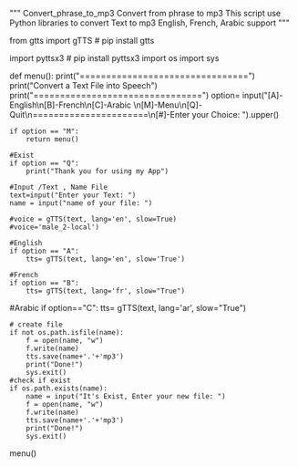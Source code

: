""" Convert_phrase_to_mp3
Convert from phrase to mp3
This script use Python libraries to convert Text to mp3
English, French, Arabic support """


from gtts import  gTTS  # pip install gtts

import pyttsx3 # pip install pyttsx3
import os 
import sys 

def menu():
    print("================================")
    print("Convert a Text File into Speech") 
    print("================================")
    option= input("[A]-English\n[B]-French\n[C]-Arabic \n[M]-Menu\n[Q]-Quit\n======================\n[#]-Enter your Choice: ").upper()

    if option == "M":
        return menu() 
    
    #Exist 
    if option == "Q": 
        print("Thank you for using my App")
    
    #Input /Text , Name File
    text=input("Enter your Text: ") 
    name = input("name of your file: ")
    
    #voice = gTTS(text, lang='en', slow=True)
    #voice='male_2-local')
    
    #English 
    if option == "A":
        tts= gTTS(text, lang='en', slow='True')
    
    #French
    if option == "B": 
        tts= gTTS(text, lang='fr', slow="True")
        
   #Arabic
    if option=="C": 
        tts= gTTS(text, lang='ar', slow="True") 
    
    # create file 
    if not os.path.isfile(name):
        f = open(name, "w")
        f.write(name)
        tts.save(name+'.'+'mp3')
        print("Done!")
        sys.exit()
    #check if exist 
    if os.path.exists(name):
        name = input("It's Exist, Enter your new file: ")
        f = open(name, "w")
        f.write(name)
        tts.save(name+'.'+'mp3')
        print("Done!")
        sys.exit()
        
      
        
menu()
        
